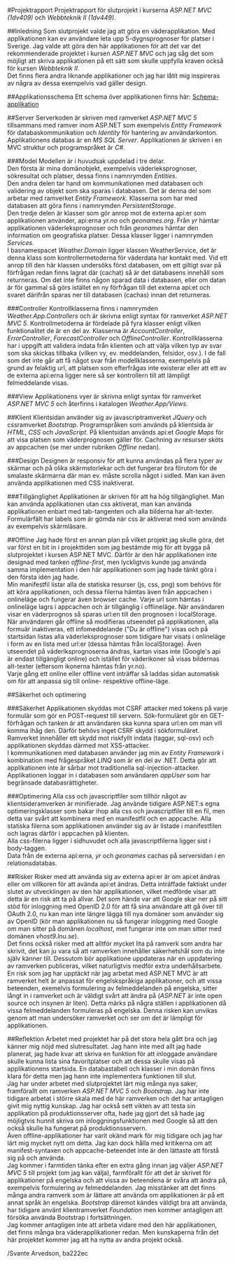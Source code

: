 ﻿#Projektrapport
Projektrapport för slutprojekt i kurserna *ASP.NET MVC (1dv409)* och *Webbteknik II (1dv449)*.

##Inledning
Som slutprojekt valde jag att göra en väderapplikation. Med applikationen kan ev användare 
leta upp 5-dygnsprognoser för platser i Sverige. Jag valde att göra den här applikationen 
för att det var det rekommenderade projektet i kursen *ASP.NET MVC* och jag såg det som 
möjligt att skriva applikationen på ett sätt som skulle uppfylla kraven också för kursen 
*Webbteknik II*.    
Det finns flera andra liknande applikationer och jag har låtit mig inspireras av några av 
dessa exempelvis vad gäller design.

##Applikationsschema
Ett schema över applikationen finns här: [Schema-applikation](/Doc/Schema-applikation.png)

##Server
Serverkoden är skriven med ramverket *ASP.NET MVC 5* tillsammans med ramver inom ASP.NET 
som exempelvis *Entity Framework* för databaskommunikation och *Identity* för hantering 
av användarkonton. Applikationens databas är en *MS SQL Server*. Applikationen är skriven 
i en MVC struktur och programspråket är *C#*.

###Model
Modellen är i huvudsak uppdelad i tre delar.    
Den första är mina domänobjekt, exempelvis väderleksprognoser, sökresultat och platser, 
dessa finns i namnrymden *Entities*.    
Den andra delen tar hand om kommunikationen med databasen och validering av objekt som 
ska sparas i databasen. Det är denna del som arbetar med ramverket *Entity Framework*. 
Klasserna som har med databasen att göra finns i namnrymden *PersistentStorage*.    
Den tredje delen är klasser som gör anrop mot de externa api:er som applikationen 
använder, api:erna *yr.no* och *geonames.org*. Från *yr* hämtar applikationen 
väderleksprognoser och från *geonames* hämtar den information om geografiska platser. 
Dessa klasser ligger i namnrymden *Services*.    
I basnamespacet *Weather.Domain* ligger klassen WeatherService, det är denna klass som 
kontrollermetoderna för väderdata har kontakt med. Vid ett anrop till den här klassen 
undersöks först databasen, om ett giltigt svar på förfrågan redan finns lagrat där 
(cachat) så är det databasens innehåll som returneras. Om det inte finns någon sparad 
data i databasen, eller om datan är för gammal så görs istället en ny förfrågan till 
det externa api:et och svaret därifrån sparas ner till databasen (cachas) innan det 
returneras.

###Controller
Kontrollklasserna finns i namnrymden *Weather.App.Controllers* och är skrivna enligt 
syntax för ramverket *ASP.NET MVC 5*. Kontrollmetoderna är fördelade på fyra klasser 
enligt vilken funktionalitet de är en del av. Klasserna är *AccountController*, 
*ErrorController*, *ForecastController* och *OfflineController*. Kontrollklasserna har 
i uppgift att validera indata från klienten och att välja vilken typ av svar som ska 
skickas tillbaka (vilken vy, ev. meddelanden, felsidor, osv.). I de fall som det inte 
går att få något svar från modellklasserna, exempelvis på grund av felaktig url, att 
platsen som efterfrågas inte existerar eller att ett av de externa api:erna ligger 
nere så ser kontrollern till att lämpligt felmeddelande visas.

###View
Applikationens vyer är skrivna enligt syntax för ramverket *ASP.NET MVC 5* och återfinns 
i katalogen *Weather.App/Views*.

##Klient
Klientsidan använder sig av javascriptramverket *JQuery* och cssramverket *Bootstrap*. 
Programspråken som används på klientsida är *HTML*, *CSS* och *JavaScript*. På 
klientsidan används api:et *Google Maps* för att visa platsen som väderprognosen gäller 
för. Cachning av resurser sköts av appcachen (se mer under rubriken *Offline* nedan).

###Design
Designen är responsiv för att kunna användas på flera typer av skärmar och på olika 
skärmstorlekar och det fungerar bra förutom för de smalaste skärmarna där man 
ev. måste scrolla något i sidled. Man kan även använda applikationen med CSS 
inaktiverat.

###Tillgänglighet
Applikationen är skriven för att ha hög tillgänglighet. Man kan använda applikationen 
utan css aktiverat, man kan använda applikationen enbart med tab-tangenten och alla 
bilderna har alt-texter. Formulärfält har labels som är gömda när css är aktiverat 
med som används av exempelvis skärmläsare.

##Offline
Jag hade först en annan plan på vilket projekt jag skulle göra, det var först en 
bit in i projekttiden som jag bestämde mig för att bygga på slutprojektet i 
kursen ASP.NET MVC. Därför är den här applikationen inte designad med tanken 
*offline-first*, men lyckligtvis kunde jag använda samma implementation i den här 
applikationen som jag hade tänkt göra i den första idén jag hade.    
Min manifestfil listar alla de statiska resurser (js, css, png) som behövs för att 
köra applikationen, och dessa filerna hämtas även från appcachen i onlineläge och 
fungerar även browser cache. Varje url som hämtas i onlineläge lagrs i appcachen 
och är tillgänglig i offlineläge. När användaren visar en väderprognos så sparas 
url:en till den prognosen i localStorage. När användaren går offline så modifieras 
utseendet på applikationen, alla formuär inaktiveras, ett infomeddelande 
("Du är offline") visas och på startsidan listas alla väderleksprognoser som 
tidigare har visats i onlineläge i form av en lista med url:er (dessa hämtas från 
localStorage). Även utseendet på väderlksprognoserna ändras, kartan visas inte 
(Google's api är endast tillgängligt online) och istället för väderikoner så visas 
bildernas alt-texter (eftersom ikonerna hämtas från yr.no).    
Varje gång ett online eller offline vent inträffar så laddas sidan automatisk om 
för att anpassa sig till online- respektive offline-läge.

##Säkerhet och optimering

###Säkerhet
Applikationen skyddas mot CSRF attacker med tokens på varje formulär som gör en 
POST-request till servern. Sök-formuläret gör en GET-förfrågan och tanken är att 
användaren ska kunna spara url:en om man vill komma ihåg den. Därför behövs inget 
CSRF skydd i sökformuläret.    
Ramverket innehåller ett skydd mot riskfyllt indata (taggar, sql-osv) och 
applikationen skyddas därmed mot XSS-attacker.    
I kommunikationen med databasen använder jag min av *Entity Framework* i 
kombination med frågespråket *LINQ* som är en del av .NET. Detta gör att 
applikationen inte är sårbar mot traditionella sql-injection-attacker.    
Applikationen loggar in i databasen som användaren *appUser* som har begränsade 
databasrättigheter.

###Optimering
Alla css och javascriptfiler som tillhör något av klientsideramverken är 
minifierade. Jag använde tidigare ASP.NET:s egna optimeringsklasser som bakar 
ihop alla css och javascriptfiler till en fil, men detta var svårt att kombinera 
med en manifestfil och en appcache. Alla statiska filerna som applikationen använder 
sig av är listade i manifestfilen och lagras därför i appcachen på klienten.    
Alla css-filerna ligger i sidhuvudet och alla javascriptfilerna ligger sist i 
body-taggen.    
Data från de externa api:erna, *yr* och *geonames* cachas på serversidan i en 
relationsdatabas.

##Risker
Risker med att använda sig av externa api:er är om api:et ändras eller om villkoren 
för att avända api:et ändras. Detta inträffade faktiskt under slutet av utvecklingen 
av den här applikationen, vilket medförde visar att detta är en risk att ta på allvar. 
Det som hände var att Google skar ner på sitt stöd för inloggning med OpenID 2.0 för 
att få sina användare att gå över till OAuth 2.0, nu kan man inte längre lägga till 
nya domäner som använder sig av OpenID (kör man applikationen nu så fungerar 
inloggning med Google om man sitter på domänen *localhost*, met fungerar inte om 
man sitter med domänen *vhost9.lnu.se*).    
Det finns också risker med att alltför mycket lita på ramverk som andra har skrivit, 
det kan ju vara så att ramverken innehåller säkerhetshål som du inte själv känner 
till. Dessutom bör applikatione uppdateras när en uppdatering av ramverken publiceras, 
vilket naturligtvis medför extra underhållsarbete.    
En risk som jag har upptäckt när jag arbetat med ASP.NET MVC är att ramverket helt är 
anpassat för engelskspråkiga applikationer, och att vissa beteenden, exemelvis 
formulering av felmeddelanden på engelska, sitter långt in i ramverket och är väldigt 
svårt att ändra på (*ASP.NET* är inte open source och insynen är liten). Detta märks 
på några ställen i applikationen då vissa felmeddelanden formuleras på engelska. Denna 
risken kan unvikas genom att man undersöker ramverket och ser om det är lämpligt för 
applikationen.

##Reflektion
Arbetet med projektet har på det stora hela gått bra och jag känner mig nöjd med 
slutresultatet. Jag hann inte med allt jag hade planerat, jag hade kvar att skriva 
en funktion för att inloggade användare skulle kunna lista sina favoritplatser och 
att dessa skulle visas på applikationens startsida. En databastabell och klasser 
i min domän finns klara för detta men jag hann inte implementera funktionen till 
slut.    
Jag har under arbetet med slutprojektet lärt mig många nya saker, framförallt om 
ramverken *ASP.NET MVC 5* och *Bootstrap*. Jag har inte tidigare arbetat i större 
skala med de här ramverken och det har antagligen givit mig nyttig kunskap. Jag har 
också sett vikten av att testa sin applikation på produktionsserver ofta, hade jag 
gjort det så hade jag möjligtvis hunnit skriva om inloggningsfunktionen med Google 
så att den också skulle ha fungerat på produktionsservern.    
Även offline-applikationer har varit okänd mark för mig tidigare och jag har lärt 
mig mycket nytt om detta. Jag kan dock hålla med kritikerna om att manifest-syntaxen 
och appcache-beteendet inte är den lättaste att förstå sig på och använda.    
Jag kommer i farmtiden tänka efter en extra gång innan jag väljer *ASP.NET MVC 5* 
till projekt (om jag kan välja), farmförallt för att det är skrivet för applikationer 
på engelska och att vissa av beteendena är svåra att ändra på, exempelvis formulering 
av felmeddelanden. Jag misstänker att det finns många andra ramverk som är lättare 
att använda om applikationen är på ett annat språk än engelska. *Bootstrap* däremot 
kändes väldigt bra att använda, har tidigare använt klientramverket *Foundation* 
men kommer antagligen att försöka använda Bootstrap i fortsättningen.    
Jag kommer antagligen inte att arbeta vidare med den här applikationen, det finns 
många bra väderapplikationer redan. Men kunskaperna från det här projektet kommer 
jag att ha nytta av andra projekt också.

/Svante Arvedson, ba222ec